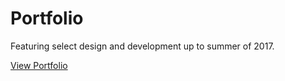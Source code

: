 # Portfolio

Featuring select design and development up to summer of 2017.

[View Portfolio](https://joshboyan.com/)
